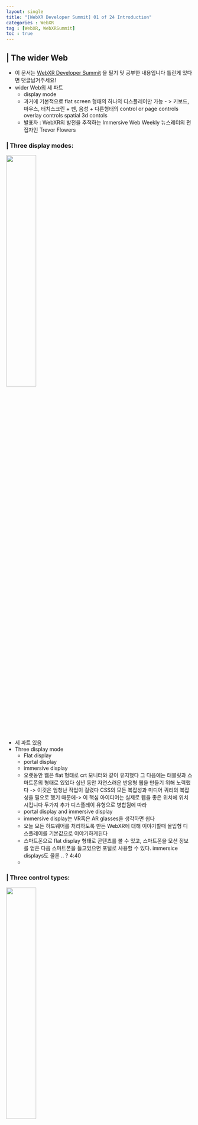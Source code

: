 ```yaml
---
layout: single
title: "[WebXR Developer Summit] 01 of 24 Introduction"
categories : WebXR
tag : [WebXR, WebXRSummit]
toc : true
---
```


## |  The wider Web
- 이 문서는 [WebXR Developer Summit](https://www.youtube.com/watch?v=ZGlcrFxbsHc&list=PLKNvd3dXSaxBlJFtM1YAJhCLbFQiIPQsL&index=2) 을 필기 및 공부한 내용입니다 틀린게 있다면 댓글남겨주세요!
- wider Web의 세 파트
  - display mode
  - 과거에 기본적으로 flat screen 형태의 하나의 디스플레이만 가능 - > 키보드, 마우스, 터치스크린 + 펜, 음성 + 다른형태의 control or page controls overlay controls spatial 3d contols
  - 발표자 : WebXR의 발전을 추적하는 Immersive Web Weekly 뉴스레터의 편집자인 Trevor Flowers

### | Three display modes: 
<img src = "https://user-images.githubusercontent.com/75241542/163098731-a793d948-0028-445a-acd5-21bbb6618a0e.png" width="40%" height = "40%">

- 세 파트 있음
- Three display mode
  - Flat display
  - portal display
  - immersive display  
  - 오랫동안 웹은 flat 형태로 crt 모니터와 같이 유지했다 그 다음에는 태블릿과 스마트폰의 형태로 있었다 십년 동안 자연스러운 반응형 웹을 만들기 위해 노력했다 -> 이것은 엄청난 작업이 걸렸다 CSS의 모든 복잡성과 미디어 쿼리의 복잡성을 필요로 했기 때문에-> 이 핵심 아이디어는 실제로 웹을 좋은 위치에 위치시킵니다 두가지 추가 디스플레이 유형으로 병합됨에 따라 
  - portal display and immersive display
  - immersive display는 VR혹은 AR glasses을 생각하면 쉽다 
  - 오늘 모든 하드웨어를 처리하도록 만든 WebXR에 대해 이야기할때 몰입형 디스플레이를 기본값으로 이야기하게된다
  - 스마트폰으로 flat display 형태로 콘텐츠를 볼 수 있고, 스마트폰을  모션 정보를 얻은 다음 스마트폰을 들고있으면 포털로 사용할 수 있다. immersice displays도 물론  .. ? 4:40
  - 

### | Three control types: 
<img src = "https://user-images.githubusercontent.com/75241542/163107908-3c904c1c-4228-40f5-948a-3fe63bc00c1c.png" width="40%" height = "40%">

- 디스플레이 모드 이외에도 세가지 제어 유형이 있다.
- page controls, overlay controls , spatial controls
- page controls : 일반적인 html 의 page 컨트롤(button, link, text, images)
- overlay controls : portal mode에 있고 flat screen을 통해 공간을 보고있을떄  
  : 3D 공간 세계에 얹어있는 것처럼 보는 control이다
- spatial controls : portal mode와 immersive display ahen spatial controls 있다  
  : 3D 공간에서 촉각 컨트롤을 만드는 자료가 있다.
  : 공간 제어를 위한 새로운 장르의 디자인 기능을 도입했다
  : flat web에 대한 모든 반응형 복잡성은 폭발적으로 증가하고 있다 -> 플랫모드에서 페이지 컨트롤을 디자인 하는것이 아니라 세가지 디스플레이모드와 세가지 컨트롤 타입을 모두 디자인하기 때문에

### | New Input Types: (6: 30) 

<img src = "https://user-images.githubusercontent.com/75241542/163108012-032c2c82-855f-495b-8d37-76ac2f18dc1c.png" width="30%" height = "30%">

 - the wider web의 interaction은 훨씬 복잡허다
 - hand tracking, wands(VR의 컨트롤러), 음성 추적, 시선추적, 얼굴 추적등을 한다
 - 이 모든 것들이 결합되어 the wider web을 이루고 매우 복잡하다

### | Browsers (7:30)
 
<img src = "https://user-images.githubusercontent.com/75241542/163108094-a0dc50e9-0b61-4d69-b791-4e7e3d01a8f8.png" width="50%" height = "50%">

- 이 이미지에서 몇가지 기술 계층에 대해 이야기한다
- 맨 아래의 레이어에는 하드웨어(스마트폰, 피씨, XR glasses, 스마트워치) 에대한 계층이 있고
- 그 위에는 Web API를 제공하는 웹 브라우저가 있음!
- **Web API**
  - 이것에 대해 많이 이야기하게 되기 때문에 이 중 몇 가지를 살펴보겠다
  - ```WebAssembly```  
    - ```WebAssembly```는 기본적으로 ```javascript```보다 코드를 실행하는 더 빠른 방법이다
    - XR에 대해 기억해야할 점은, native 속도로 실행되는 코드를 작성할 수 있다는 것입니다.(8:14)
    - (so it has a lot of other capabilities that it brings to the table but for XR the thing to remember is that it lets us write code that runs at native speeds.)(8:14)
    - ```javascript```는 일반적으로 ```c++```와 ```Rust``` 같이 ```Native Language``` 보다는 약간 느립니다
    - ```WebAssembly```는 이런 속도를 브라우저에 가져온다
  
  - ```WebXR```은 브라우저가 지면 환경과 같은 정보를 ```HMD```로 부터 얻을 수 있게 한다
  - ```WebAudio```는 ```spatialization```(공간화) 역할
  - ```WebGPU```는 그래픽을 빠르게 표현함
  - ```WebRTC```는 브라우저와의 소통, 다른 브라우저 간의 소통의 역할
- **Graphic Engine, Physics Engine**
  - 오늘 많이 이야기 할것이기 때문에 생략
- **App Framework**
  - threeJS, babylon.js, potassium es 같은 것들
  - 개발자가 모든 복잡함을 이해할 필요 없게 해주는 엔진
- **Application Code**
  - 그 위에 application code가 있음
  - 나중에 교육, 개인정보보호, 광고 등 지금 사용하고 있는 다양한 종류의 응용 프로그램에 대해 이야기 할것임
 
### | 마무리
- 오늘 이야기는 브라우저가 XR을 수행할 수 있을지 아닌지 확인하는것
- + geolocation, shared contents, digital bodies 및 서비스 간에 ID를 가져오는 방법과 같은 서비스










